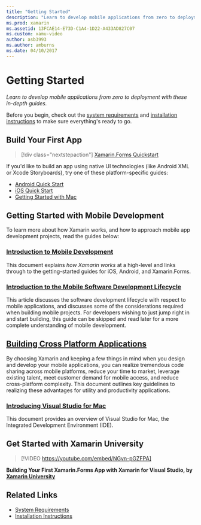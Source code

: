```yaml
---
title: "Getting Started"
description: "Learn to develop mobile applications from zero to deployment with these in-depth guides."
ms.prod: xamarin
ms.assetid: 13FCAE14-E73D-C1A4-1D22-A433AD827C07
ms.custom: xamu-video
author: asb3993
ms.author: amburns
ms.date: 04/10/2017
---
```


# Getting Started

_Learn to develop mobile applications from zero to deployment with these in-depth guides._

Before you begin, check out the [system requirements](requirements.md)
and [installation instructions](installation/index.md) to make sure everything's
ready to go.

## Build Your First App

> [!div class="nextstepaction"]
> [Xamarin.Forms Quickstart](~/xamarin-forms/get-started/hello-xamarin-forms/quickstart.md)

If you'd like to build an app using native UI technologies (like Android XML or Xcode Storyboards), try one of these platform-specific guides:

* [Android Quick Start](~/android/get-started/hello-android/hello-android-quickstart.md)
* [iOS Quick Start](~/ios/get-started/hello-ios/hello-ios-quickstart.md)
* [Getting Started with Mac](~/mac/get-started/hello-mac.md)

## Getting Started with Mobile Development

To learn more about how Xamarin works, and how to approach mobile app development projects,
read the guides below:

###  [Introduction to Mobile Development](~/cross-platform/get-started/introduction-to-mobile-development.md)

This document explains *how Xamarin works* at a high-level and links through to the getting-started guides for iOS, Android, and Xamarin.Forms.

###  [Introduction to the Mobile Software Development Lifecycle](~/cross-platform/get-started/introduction-to-mobile-sdlc.md)

This article discusses the software development lifecycle with respect to mobile applications, and discusses some of the considerations required when building mobile projects. For developers wishing to just jump right in and start building, this guide can be skipped and read later for a more complete understanding of mobile development.

##  [Building Cross Platform Applications](~/cross-platform/app-fundamentals/building-cross-platform-applications/index.md)

By choosing Xamarin and keeping a few things in mind when you design and
develop your mobile applications, you can realize tremendous code sharing across
mobile platforms, reduce your time to market, leverage existing talent, meet
customer demand for mobile access, and reduce cross-platform
complexity.&nbsp;This document outlines key guidelines to realizing these
advantages for utility and productivity applications.

###  [Introducing Visual Studio for Mac](https://docs.microsoft.com/visualstudio/mac/)

This document provides an overview of Visual Studio for Mac, the Integrated Development Environment (IDE).


## Get Started with Xamarin University

> [!VIDEO https://youtube.com/embed/NGvn-pGZFPA]

**Building Your First Xamarin.Forms App with Xamarin for Visual Studio, by [Xamarin University](https://university.xamarin.com)**

## Related Links

- [System Requirements](requirements.md)
- [Installation Instructions](~/cross-platform/get-started/installation/index.md)
